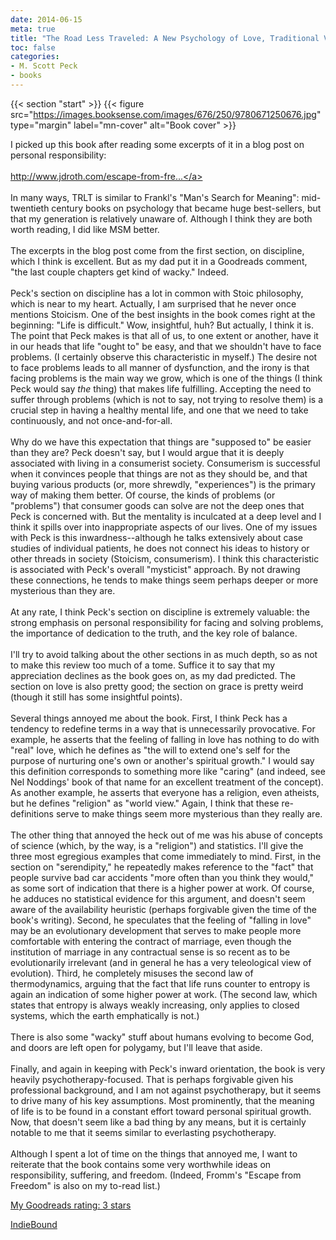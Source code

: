 ```yaml
---
date: 2014-06-15
meta: true
title: "The Road Less Traveled: A New Psychology of Love, Traditional Values and Spiritual Growth"
toc: false
categories:
- M. Scott Peck
- books
---
```


{{< section "start" >}}
{{< figure src="https://images.booksense.com/images/676/250/9780671250676.jpg" type="margin" label="mn-cover" alt="Book cover" >}}

I picked up this book after reading some excerpts of it in a blog post on personal responsibility:<br /><br /><a target="_blank" href="http://www.jdroth.com/escape-from-freedom/" rel="nofollow noopener">http://www.jdroth.com/escape-from-fre...</a><br /><br />In many ways, TRLT is similar to Frankl's "Man's Search for Meaning": mid-twentieth century books on psychology that became huge best-sellers, but that my generation is relatively unaware of. Although I think they are both worth reading, I did like MSM better.<br /><br />The excerpts in the blog post come from the first section, on discipline, which I think is excellent. But as my dad put it in a Goodreads comment, "the last couple chapters get kind of wacky." Indeed.<br /><br />Peck's section on discipline has a lot in common with Stoic philosophy, which is near to my heart. Actually, I am surprised that he never once mentions Stoicism. One of the best insights in the book comes right at the beginning: "Life is difficult." Wow, insightful, huh? But actually, I think it is. The point that Peck makes is that all of us, to one extent or another, have it in our heads that life "ought to" be easy, and that we shouldn't have to face problems. (I certainly observe this characteristic in myself.) The desire not to face problems leads to all manner of dysfunction, and the irony is that facing problems is the main way we grow, which is one of the things (I think Peck would say *the* thing) that makes life fulfilling. Accepting the need to suffer through problems (which is not to say, not trying to resolve them) is a crucial step in having a healthy mental life, and one that we need to take continuously, and not once-and-for-all.<br /><br />Why do we have this expectation that things are "supposed to" be easier than they are? Peck doesn't say, but I would argue that it is deeply associated with living in a consumerist society. Consumerism is successful when it convinces people that things are not as they should be, and that buying various products (or, more shrewdly, "experiences") is the primary way of making them better. Of course, the kinds of problems (or "problems") that consumer goods can solve are not the deep ones that Peck is concerned with. But the mentality is inculcated at a deep level and I think it spills over into inappropriate aspects of our lives. One of my issues with Peck is this inwardness--although he talks extensively about case studies of individual patients, he does not connect his ideas to history or other threads in society (Stoicism, consumerism). I think this characteristic is associated with Peck's overall "mysticist" approach. By not drawing these connections, he tends to make things seem perhaps deeper or more mysterious than they are.<br /><br />At any rate, I think Peck's section on discipline is extremely valuable: the strong emphasis on personal responsibility for facing and solving problems, the importance of dedication to the truth, and the key role of balance.<br /><br />I'll try to avoid talking about the other sections in as much depth, so as not to make this review too much of a tome. Suffice it to say that my appreciation declines as the book goes on, as my dad predicted. The section on love is also pretty good; the section on grace is pretty weird (though it still has some insightful points).<br /><br />Several things annoyed me about the book. First, I think Peck has a tendency to redefine terms in a way that is unnecessarily provocative. For example, he asserts that the feeling of falling in love has nothing to do with "real" love, which he defines as "the will to extend one's self for the purpose of nurturing one's own or another's spiritual growth." I would say this definition corresponds to something more like "caring" (and indeed, see Nel Noddings' book of that name for an excellent treatment of the concept). As another example, he asserts that everyone has a religion, even atheists, but he defines "religion" as "world view." Again, I think that these re-definitions serve to make things seem more mysterious than they really are. <br /><br />The other thing that annoyed the heck out of me was his abuse of concepts of science (which, by the way, is a "religion") and statistics. I'll give the three most egregious examples that come immediately to mind. First, in the section on "serendipity," he repeatedly makes reference to the "fact" that people survive bad car accidents "more often than you think they would," as some sort of indication that there is a higher power at work. Of course, he adduces no statistical evidence for this argument, and doesn't seem aware of the availability heuristic (perhaps forgivable given the time of the book's writing). Second, he speculates that the feeling of "falling in love" may be an evolutionary development that serves to make people more comfortable with entering the contract of marriage, even though the institution of marriage in any contractual sense is so recent as to be evolutionarily irrelevant (and in general he has a very teleological view of evolution). Third, he completely misuses the second law of thermodynamics, arguing that the fact that life runs counter to entropy is again an indication of some higher power at work. (The second law, which states that entropy is always weakly increasing, only applies to closed systems, which the earth emphatically is not.)<br /><br />There is also some "wacky" stuff about humans evolving to become God, and doors are left open for polygamy, but I'll leave that aside.<br /><br />Finally, and again in keeping with Peck's inward orientation, the book is very heavily psychotherapy-focused. That is perhaps forgivable given his professional background, and I am not against psychotherapy, but it seems to drive many of his key assumptions. Most prominently, that the meaning of life is to be found in a constant effort toward personal spiritual growth. Now, that doesn't seem like a bad thing by any means, but it is certainly notable to me that it seems similar to everlasting psychotherapy.<br /><br />Although I spent a lot of time on the things that annoyed me, I want to reiterate that the book contains some very worthwhile ideas on responsibility, suffering, and freedom. (Indeed, Fromm's "Escape from Freedom" is also on my to-read list.)

[My Goodreads rating: 3 stars](https://www.goodreads.com/review/show/961367368)  

[IndieBound](https://www.indiebound.org/book/9780671250676)
